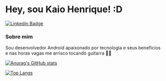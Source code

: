 # Hey, sou Kaio Henrique! :D
[![Linkedin Badge](https://img.shields.io/badge/-LinkedIn-blue?style=flat-square&logo=Linkedin&logoColor=white&link=https://www.linkedin.com/in/fagnerpsantos/)](https://www.linkedin.com/in/kaioshenrique/)

### Sobre mim
Sou desenvolvedor Android apaixonado por tecnologia e seus benefícios <br> e nas horas vagas me arrisco tocando guitarra 🎸🎵


[![Anurag's GitHub stats](https://github-readme-stats.vercel.app/api?username=kaioshenrique&show_icons=true&include_all_commits=true&count_private=tru&theme=buefy)](https://github.com/anuraghazra/github-readme-stats)

[![Top Langs](https://github-readme-stats.vercel.app/api/top-langs/?username=kaioshenrique&layout=compact&theme=buefy)](https://github.com/anuraghazra/github-readme-stats)
